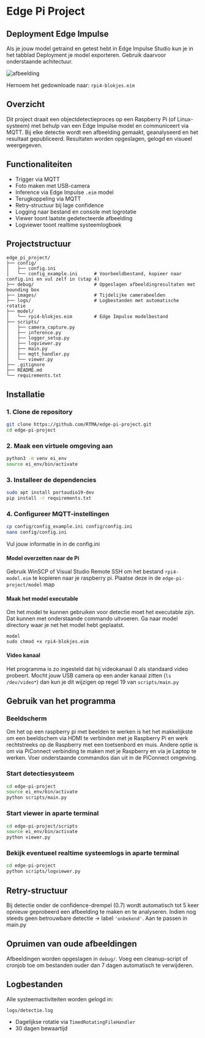 # Edge Pi Project

## Deployment Edge Impulse
Als je jouw model getraind en getest hebt in Edge Impulse Studio kun je in het tabblad Deployment je model exporteren. Gebruik daarvoor onderstaande achitectuur. 

![afbeelding](https://github.com/user-attachments/assets/1882c7b7-7f1a-4e60-947f-570e6e7920c7)

Hernoem het gedownloade naar: `rpi4-blokjes.eim`

## Overzicht
Dit project draait een objectdetectieproces op een Raspberry Pi (of Linux-systeem) met behulp van een Edge Impulse model en communiceert via MQTT. Bij elke detectie wordt een afbeelding gemaakt, geanalyseerd en het resultaat gepubliceerd. Resultaten worden opgeslagen, gelogd en visueel weergegeven.

## Functionaliteiten
- Trigger via MQTT
- Foto maken met USB-camera
- Inference via Edge Impulse `.eim` model
- Terugkoppeling via MQTT
- Retry-structuur bij lage confidence
- Logging naar bestand en console met logrotatie
- Viewer toont laatste gedetecteerde afbeelding
- Logviewer toont realtime systeemlogboek

## Projectstructuur

```
edge_pi_project/
├── config/
│   ├── config.ini              
│   └── config_example.ini      # Voorbeeldbestand, kopieer naar config.ini en vul zelf in (stap 4)
├── debug/                      # Opgeslagen afbeeldingresultaten met bounding box
├── images/                     # Tijdelijke camerabeelden
├── logs/                       # Logbestanden met automatische rotatie
├── model/
│   └── rpi4-blokjes.eim        # Edge Impulse modelbestand
├── scripts/
│   ├── camera_capture.py
│   ├── inference.py
│   ├── logger_setup.py
│   ├── logviewer.py
│   ├── main.py
│   ├── mqtt_handler.py
│   └── viewer.py
├── .gitignore
├── README.md
└── requirements.txt
```

## Installatie

### 1. Clone de repository
```bash
git clone https://github.com/RTMA/edge-pi-project.git
cd edge-pi-project
```

### 2. Maak een virtuele omgeving aan
```bash
python3 -m venv ei_env
source ei_env/bin/activate
```

### 3. Installeer de dependencies
```bash
sudo apt install portaudio19-dev
pip install -r requirements.txt
```

### 4. Configureer MQTT-instellingen
```bash
cp config/config_example.ini config/config.ini
nano config/config.ini
```
Vul jouw informatie in in de config.ini

#### Model overzetten naar de Pi
Gebruik WinSCP of Visual Studio Remote SSH om het bestand `rpi4-model.eim` te kopieren naar je raspberry pi.
Plaatse deze in de `edge-pi-project/model` map 

#### Maak het model executable 
Om het model te kunnen gebruiken voor detectie moet het executable zijn. Dat kunnen met onderstaande commando uitvoeren. 
Ga naar model directory waar je net het model hebt geplaatst.
```
model
sudo chmod +x rpi4-blokjes.eim
```

#### Video kanaal
Het programma is zo ingesteld dat hij videokanaal 0 als standaard video probeert. Mocht jouw USB camera op een ander kanaal zitten (`ls /dev/video*`) dan kun je dit wijzigen op regel 19 van `scripts/main.py` 

## Gebruik van het programma
### Beeldscherm
Om het op een raspberry pi met beelden te werken is het het makkelijkste om een beeldschem via HDMI te verbinden met je Raspberry Pi en werk rechtstreeks op de Raspberry met een toetsenbord en muis. 
Andere optie is om via PiConnect verbinding te maken met je Raspberry en via je Laptop te werken. Voer onderstaande commandos dan uit in de PiConnect omgeving. 

### Start detectiesysteem
```bash
cd edge-pi-project
source ei_env/bin/activate
python scripts/main.py
```

### Start viewer in aparte terminal
```bash
cd edge-pi-project/scripts
source ei_env/bin/activate
python viewer.py
```

### Bekijk eventueel realtime systeemlogs in aparte terminal
```bash
cd edge-pi-project
python scripts/logviewer.py
```

## Retry-structuur
Bij detectie onder de confidence-drempel (0.7) wordt automatisch tot 5 keer opnieuw geprobeerd een afbeelding te maken en te analyseren. Indien nog steeds geen betrouwbare detectie → label `'onbekend'`. Aan te passen in main.py

## Opruimen van oude afbeeldingen
Afbeeldingen worden opgeslagen in `debug/`. Voeg een cleanup-script of cronjob toe om bestanden ouder dan 7 dagen automatisch te verwijderen.

## Logbestanden
Alle systeemactiviteiten worden gelogd in:
```
logs/detectie.log
```
- Dagelijkse rotatie via `TimedRotatingFileHandler`
- 30 dagen bewaartijd

